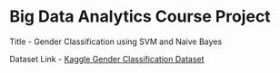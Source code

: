 # Big Data Analytics Course Project

Title - Gender Classification using SVM and Naive Bayes

Dataset Link -  [Kaggle Gender Classification Dataset](https://www.kaggle.com/datasets/cashutosh/gender-classification-dataset/)
